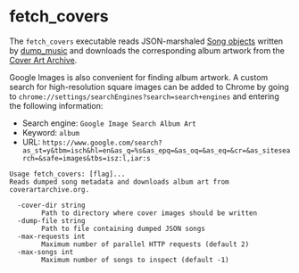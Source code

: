 # fetch\_covers

The `fetch_covers` executable reads JSON-marshaled
[Song objects](../../server/db/song.go) written by [dump\_music](../dump_music)
and downloads the corresponding album artwork from the
[Cover Art Archive](https://coverartarchive.org/).

Google Images is also convenient for finding album artwork. A custom search for
high-resolution square images can be added to Chrome by going to
`chrome://settings/searchEngines?search=search+engines` and entering the
following information:

*   Search engine: `Google Image Search Album Art`
*   Keyword: `album`
*   URL: `https://www.google.com/search?as_st=y&tbm=isch&hl=en&as_q=%s&as_epq=&as_oq=&as_eq=&cr=&as_sitesearch=&safe=images&tbs=isz:l,iar:s`

```
Usage fetch_covers: [flag]...
Reads dumped song metadata and downloads album art from coverartarchive.org.

  -cover-dir string
        Path to directory where cover images should be written
  -dump-file string
        Path to file containing dumped JSON songs
  -max-requests int
        Maximum number of parallel HTTP requests (default 2)
  -max-songs int
        Maximum number of songs to inspect (default -1)
```
